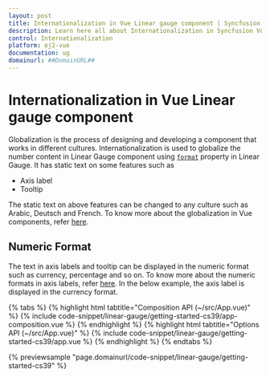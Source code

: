 ```yaml
---
layout: post
title: Internationalization in Vue Linear gauge component | Syncfusion
description: Learn here all about Internationalization in Syncfusion Vue Linear gauge component of Syncfusion Essential JS 2 and more.
control: Internationalization 
platform: ej2-vue
documentation: ug
domainurl: ##DomainURL##
---
```


# Internationalization in Vue Linear gauge component

Globalization is the process of designing and developing a component that works in different cultures. Internationalization is used to globalize the number content in Linear Gauge component using [`format`](https://ej2.syncfusion.com/vue/documentation/api/linear-gauge/label/#format) property in Linear Gauge. It has static text on some features such as

* Axis label
* Tooltip

The static text on above features can be changed to any culture such as Arabic, Deutsch and French. To know more about the globalization in Vue components, refer [here](https://ej2.syncfusion.com/vue/documentation/common/internationalization/).

## Numeric Format

The text in axis labels and tooltip can be displayed in the numeric format such as currency, percentage and so on. To know more about the numeric formats in axis labels, refer [here](axis/#displaying-numeric-format-in-labels). In the below example, the axis label is displayed in the currency format.

{% tabs %}
{% highlight html tabtitle="Composition API (~/src/App.vue)" %}
{% include code-snippet/linear-gauge/getting-started-cs39/app-composition.vue %}
{% endhighlight %}
{% highlight html tabtitle="Options API (~/src/App.vue)" %}
{% include code-snippet/linear-gauge/getting-started-cs39/app.vue %}
{% endhighlight %}
{% endtabs %}
        
{% previewsample "page.domainurl/code-snippet/linear-gauge/getting-started-cs39" %}